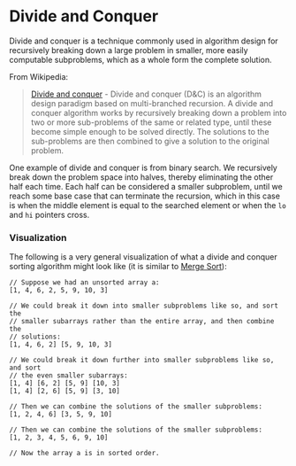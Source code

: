 # Divide and Conquer

Divide and conquer is a technique commonly used in algorithm design for recursively breaking down a 
large problem in smaller, more easily computable subproblems, which as a whole form the complete 
solution.

From Wikipedia:

> [Divide and conquer](https://en.wikipedia.org/wiki/Divide_and_conquer_algorithm) - Divide and 
conquer (D&C) is an algorithm design paradigm based on multi-branched recursion. A divide and 
conquer algorithm works by recursively breaking down a problem into two or more sub-problems of the 
same or related type, until these become simple enough to be solved directly. The solutions to the 
sub-problems are then combined to give a solution to the original problem.

One example of divide and conquer is from binary search. We recursively break down the problem space 
into halves, thereby eliminating the other half each time. Each half can be considered a smaller 
subproblem, until we reach some base case that can terminate the recursion, which in this case is 
when the middle element is equal to the searched element or when the `lo` and `hi` pointers cross.

### Visualization

The following is a very general visualization of what a divide and conquer sorting algorithm might 
look like (it is similar to [Merge Sort](/categories/algorithms/sorting/merge-sort)):

```
// Suppose we had an unsorted array a:
[1, 4, 6, 2, 5, 9, 10, 3]

// We could break it down into smaller subproblems like so, and sort the 
// smaller subarrays rather than the entire array, and then combine the 
// solutions:
[1, 4, 6, 2] [5, 9, 10, 3]

// We could break it down further into smaller subproblems like so, and sort 
// the even smaller subarrays:
[1, 4] [6, 2] [5, 9] [10, 3]
[1, 4] [2, 6] [5, 9] [3, 10]

// Then we can combine the solutions of the smaller subproblems:
[1, 2, 4, 6] [3, 5, 9, 10]

// Then we can combine the solutions of the smaller subproblems:
[1, 2, 3, 4, 5, 6, 9, 10]

// Now the array a is in sorted order.
```